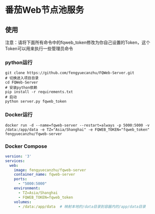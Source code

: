 # 番茄Web节点池服务

## 使用

注意：请将下面所有命令中的fqweb_token修改为你自己设置的Token，这个Token可以用来执行一些管理员命令

### python运行
```shell
git clone https://github.com/fengyuecanzhu/FQWeb-Server.git
# 切换进入项目目录
cd FQWeb-Server
# 安装python依赖
pip install -r requirements.txt
# 启动
python server.py fqweb_token
```

### Docker运行
```shell
docker run -d --name=fqweb-server --restart=always -p 5000:5000 -v /data:/app/data -e TZ="Asia/Shanghai" -e FQWEB_TOKEN="fqweb_token" fengyuecanzhu/fqweb-server
```

### Docker Compose
```yaml
version: '3'
services:
  web:
    image: fengyuecanzhu/fqweb-server
    container_name: fqweb-server
    ports:
      - "5000:5000"
    environment:
      - TZ=Asia/Shanghai
      - FQWEB_TOKEN=fqweb_token
    volumes:
      - /data:/app/data  # 映射本地的/data目录到容器内的/app/data目录
```